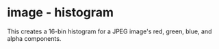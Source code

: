 # image - histogram

This creates a 16-bin histogram for a JPEG image's red, green, blue, and alpha components.
